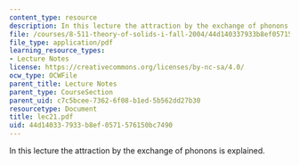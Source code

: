 ```yaml
---
content_type: resource
description: In this lecture the attraction by the exchange of phonons is explained.
file: /courses/8-511-theory-of-solids-i-fall-2004/44d140337933b8ef0571576150bc7490_lec21.pdf
file_type: application/pdf
learning_resource_types:
- Lecture Notes
license: https://creativecommons.org/licenses/by-nc-sa/4.0/
ocw_type: OCWFile
parent_title: Lecture Notes
parent_type: CourseSection
parent_uid: c7c5bcee-7362-6f08-b1ed-5b562dd27b30
resourcetype: Document
title: lec21.pdf
uid: 44d14033-7933-b8ef-0571-576150bc7490
---
```

In this lecture the attraction by the exchange of phonons is explained.